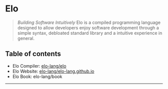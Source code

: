 # Elo

> _Building Software Intuitively_
Elo is a compiled programming language designed to allow developers enjoy
software development through a simple syntax, debloated standard library and a
intuitive experience in general.

## Table of contents
- Elo Compiler: [elo-lang/elo](https://github.com/elo-lang/elo)
- Elo Website: [elo-lang/elo-lang.github.io](https://github.com/elo-lang/elo-lang.github.io)
- Elo Book: elo-lang/book

---
